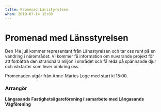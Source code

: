 ```yaml
---
title: Promenad Länsstyrelsen
when: 2019-07-14 15:00 
---
```

<h1 class="aligncenter">Promenad med Länsstyrelsen</h1>
Den 14e juli kommer representant från Länsstyrelsen och tar oss runt på en vandring i närområdet. Vi kommer få information om nuvarande projekt för att förbättra den strandnära miljön i området och få reda på spännande djur och växtarter som lever omkring oss. 

Promenaden utgår från Anne-Maries Loge med start kl 15:00. 

<h3>Arrangör</h3>
<strong>Långasands Fastighetsägareförening i samarbete med Långasands Vägförening</strong>

&nbsp;